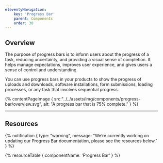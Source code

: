 ```yaml
---
eleventyNavigation:
    key: 'Progress Bar'
    parent: Components
    order: 30
---
```


## Overview
The purpose of progress bars is to inform users about the progress of a task, reducing uncertainty, and providing a visual sense of completion. It helps manage expectations, improves user experience, and gives users a sense of control and understanding.

You can use progress bars in your products to show the progress of uploads and downloads, software installations, form submissions, loading processes, or any task that involves sequential progress.

{% contentPageImage {
    src:"../../assets/img/components/progress-bar/overview.svg",
    alt: "A progress bar that is 75% complete."
} %}

---

## Resources

{% notification {
  type: "warning",
  message: "We’re currently working on updating our Progress Bar documentation, please see the resources below."
} %}

{% resourceTable {
    componentName: 'Progress Bar'
} %}
